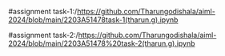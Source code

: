 #assignment task-1:/https://github.com/Tharungodishala/aiml-2024/blob/main/2203A51478task-1(tharun.g).ipynb

#assignment task-2:/https://github.com/Tharungodishala/aiml-2024/blob/main/2203A51478%20task-2(tharun.g).ipynb
